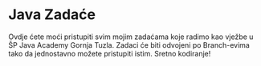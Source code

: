 # Java Zadaće

Ovdje ćete moći pristupiti svim mojim zadaćama koje radimo kao vježbe u ŠP Java Academy Gornja Tuzla.
Zadaci će biti odvojeni po Branch-evima tako da jednostavno možete pristupiti istim.
Sretno kodiranje!
